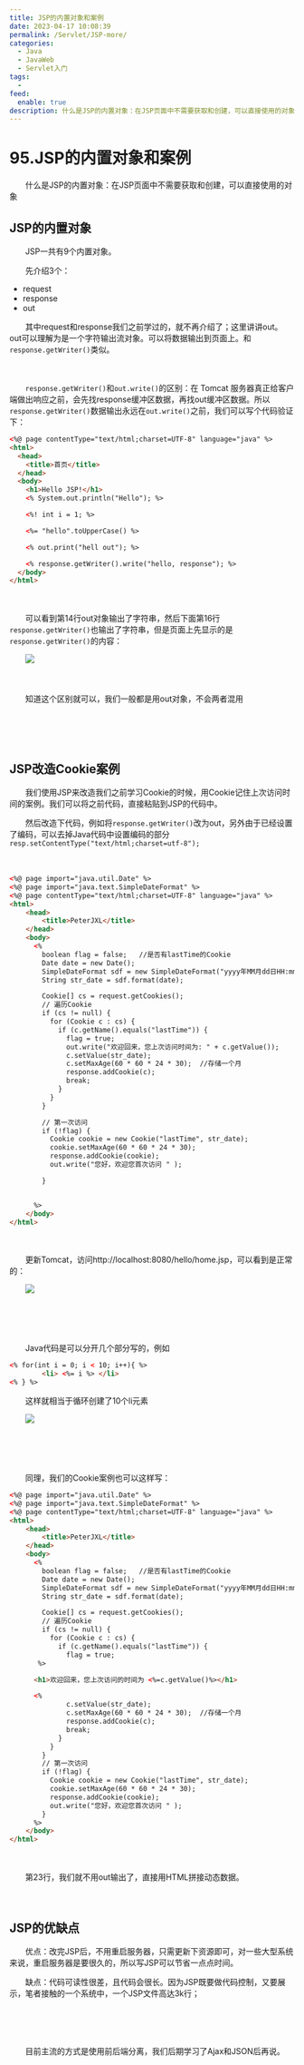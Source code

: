 ```yaml
---
title: JSP的内置对象和案例
date: 2023-04-17 10:08:39
permalink: /Servlet/JSP-more/
categories:
  - Java
  - JavaWeb
  - Servlet入门
tags:
  - 
feed:
  enable: true
description: 什么是JSP的内置对象：在JSP页面中不需要获取和创建，可以直接使用的对象
---
```

# 95.JSP的内置对象和案例


　　什么是JSP的内置对象：在JSP页面中不需要获取和创建，可以直接使用的对象
<!-- more -->

## JSP的内置对象

　　JSP一共有9个内置对象。

　　先介绍3个：

* request
* response
* out

　　其中request和response我们之前学过的，就不再介绍了；这里讲讲out。out可以理解为是一个字符输出流对象。可以将数据输出到页面上。和`response.getWriter()`类似。

　　‍

　　`response.getWriter()`和`out.write()`的区别：在 Tomcat 服务器真正给客户端做出响应之前，会先找response缓冲区数据，再找out缓冲区数据。所以`response.getWriter()`数据输出永远在`out.write()`之前，我们可以写个代码验证下：

```html
<%@ page contentType="text/html;charset=UTF-8" language="java" %>
<html>
  <head>
    <title>首页</title>
  </head>
  <body>
    <h1>Hello JSP!</h1>
    <% System.out.println("Hello"); %>

    <%! int i = 1; %>

    <%= "hello".toUpperCase() %>

    <% out.print("hell out"); %>

    <% response.getWriter().write("hello, response"); %>
  </body>
</html>
```

　　‍

　　可以看到第14行out对象输出了字符串，然后下面第16行`response.getWriter()`也输出了字符串，但是页面上先显示的是`response.getWriter()`的内容：

　　![](https://image.peterjxl.com/blog/image-20230405215208-a5btjz7.png)

　　‍

　　知道这个区别就可以，我们一般都是用out对象，不会两者混用

　　‍

　　‍

## JSP改造Cookie案例

　　我们使用JSP来改造我们之前学习Cookie的时候，用Cookie记住上次访问时间的案例。我们可以将之前代码，直接粘贴到JSP的代码中。

　　然后改造下代码，例如将`response.getWriter()`改为out，另外由于已经设置了编码，可以去掉Java代码中设置编码的部分`resp.setContentType("text/html;charset=utf-8");`

　　‍

```html
<%@ page import="java.util.Date" %>
<%@ page import="java.text.SimpleDateFormat" %>
<%@ page contentType="text/html;charset=UTF-8" language="java" %>
<html>
    <head>
        <title>PeterJXL</title>
    </head>
    <body>
      <%
        boolean flag = false;   //是否有lastTime的Cookie
        Date date = new Date();
        SimpleDateFormat sdf = new SimpleDateFormat("yyyy年MM月dd日HH:mm:ss");
        String str_date = sdf.format(date);

        Cookie[] cs = request.getCookies();
        // 遍历Cookie
        if (cs != null) {
          for (Cookie c : cs) {
            if (c.getName().equals("lastTime")) {
              flag = true;
              out.write("欢迎回来，您上次访问时间为: " + c.getValue());
              c.setValue(str_date);
              c.setMaxAge(60 * 60 * 24 * 30);  //存储一个月
              response.addCookie(c);
              break;
            }
          }
        }

        // 第一次访问
        if (!flag) {
          Cookie cookie = new Cookie("lastTime", str_date);
          cookie.setMaxAge(60 * 60 * 24 * 30);
          response.addCookie(cookie);
          out.write("您好，欢迎您首次访问 " );

        }


      %>
    </body>
</html>
```

　　‍

　　更新Tomcat，访问http://localhost:8080/hello/home.jsp，可以看到是正常的：

　　![](https://image.peterjxl.com/blog/image-20230405215707-d13a8ti.png)

　　‍

　　‍

　　Java代码是可以分开几个部分写的，例如

```html
<% for(int i = 0; i < 10; i++){ %>
        <li> <%= i %> </li>
<% } %>
```

　　这样就相当于循环创建了10个li元素

　　![](https://image.peterjxl.com/blog/image-20230406071544-gdy0roa.png)

　　‍

　　‍

　　同理，我们的Cookie案例也可以这样写：

```html
<%@ page import="java.util.Date" %>
<%@ page import="java.text.SimpleDateFormat" %>
<%@ page contentType="text/html;charset=UTF-8" language="java" %>
<html>
    <head>
        <title>PeterJXL</title>
    </head>
    <body>
      <%
        boolean flag = false;   //是否有lastTime的Cookie
        Date date = new Date();
        SimpleDateFormat sdf = new SimpleDateFormat("yyyy年MM月dd日HH:mm:ss");
        String str_date = sdf.format(date);

        Cookie[] cs = request.getCookies();
        // 遍历Cookie
        if (cs != null) {
          for (Cookie c : cs) {
            if (c.getName().equals("lastTime")) {
              flag = true;
       %>

      <h1>欢迎回来，您上次访问的时间为 <%=c.getValue()%></h1>

      <%
              c.setValue(str_date);
              c.setMaxAge(60 * 60 * 24 * 30);  //存储一个月
              response.addCookie(c);
              break;
            }
          }
        }
        // 第一次访问
        if (!flag) {
          Cookie cookie = new Cookie("lastTime", str_date);
          cookie.setMaxAge(60 * 60 * 24 * 30);
          response.addCookie(cookie);
          out.write("您好，欢迎您首次访问 " );
        }
      %>
    </body>
</html>

```

　　‍

　　第23行，我们就不用out输出了，直接用HTML拼接动态数据。

　　‍

## JSP的优缺点

　　优点：改完JSP后，不用重启服务器，只需更新下资源即可，对一些大型系统来说，重启服务器是要很久的，所以写JSP可以节省一点点时间。

　　缺点：代码可读性很差，且代码会很长。因为JSP既要做代码控制，又要展示，笔者接触的一个系统中，一个JSP文件高达3k行；

　　‍

　　‍

　　目前主流的方式是使用前后端分离，我们后期学习了Ajax和JSON后再说。
